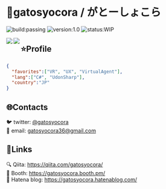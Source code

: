 # :birthday:gatosyocora / がとーしょこら

![build:passing](http://img.shields.io/badge/build-passing-pass.svg?style=flat) 
![version:1.0](http://img.shields.io/badge/version-1.0-green.svg?style=flat) 
![status:WIP](http://img.shields.io/badge/status-WIP-orange.svg?style=flat) 

<a>
  <img align="left" src="https://github-readme-stats.vercel.app/api?username=gatosyocora&show_icons=true" />
</a>
<a>
  <img align="left" src="https://github-readme-stats.vercel.app/api/top-langs/?username=gatosyocora&layout=compact" />
</a>

## :star:Profile

```gatosyocora.json
{
  "favorites":["VR", "UX", "VirtualAgent"],
  "lang":["C#", "UdonSharp"],
  "country":"JP"
}
```

## :globe_with_meridians:Contacts
:bird: twitter: [@gatosyocora](https://twitter.com/gatosyocora)  
:email: email: gatosyocora36@gmail.com  

## :link:Links
:mag: Qiita: https://qiita.com/gatosyocora/  
:camel: Booth: https://gatosyocora.booth.pm/  
:green_book: Hatena blog: https://gatosyocora.hatenablog.com/

<!--
**gatosyocora/gatosyocora** is a ✨ _special_ ✨ repository because its `README.md` (this file) appears on your GitHub profile.

Here are some ideas to get you started:

- 🔭 I’m currently working on ...
- 🌱 I’m currently learning ...
- 👯 I’m looking to collaborate on ...
- 🤔 I’m looking for help with ...
- 💬 Ask me about ...
- 📫 How to reach me: ...
- 😄 Pronouns: ...
- ⚡ Fun fact: ...
-->
